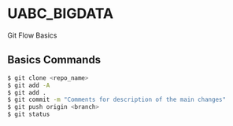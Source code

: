 # UABC_BIGDATA
Git Flow Basics

## Basics Commands
```sh
$ git clone <repo_name>
$ git add -A
$ git add .
$ git commit -m "Comments for description of the main changes"
$ git push origin <branch>
$ git status
```